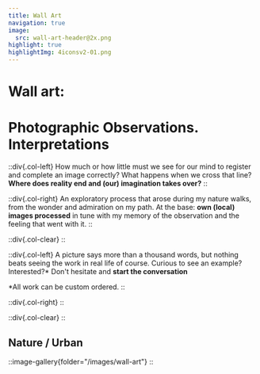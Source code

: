 ```yaml
---
title: Wall Art
navigation: true
image:
  src: wall-art-header@2x.png
highlight: true
highlightImg: 4iconsv2-01.png
---
```


# Wall art:

# Photographic Observations. Interpretations

::div{.col-left}
How much or how little must we see for our mind to register and complete an image correctly? What happens when we cross that line? **Where does reality end and (our) imagination takes over?**
::

::div{.col-right}
An exploratory process that arose during my nature walks, from the wonder and admiration on my path. At the base: **own (local) images processed** in tune with my memory of the observation and the feeling that went with it.
::

::div{.col-clear}
::

::div{.col-left}
A picture says more than a thousand words, but nothing beats seeing the work in real life of course.  Curious to see an example? Interested?\*
Don't hesitate and **start the conversation**

\*All work can be custom ordered.
::

::div{.col-right}
::

::div{.col-clear}
::

## Nature / Urban

::image-gallery{folder="/images/wall-art"}
::
